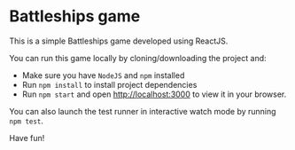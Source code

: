 # Battleships game

This is a simple Battleships game developed using ReactJS.

You can run this game locally by cloning/downloading the project and:

* Make sure you have `NodeJS` and `npm` installed
* Run `npm install` to install project dependencies
* Run `npm start` and open [http://localhost:3000](http://localhost:3000) to view it in your browser.

You can also launch the test runner in interactive watch mode by running `npm test`.

Have fun!
